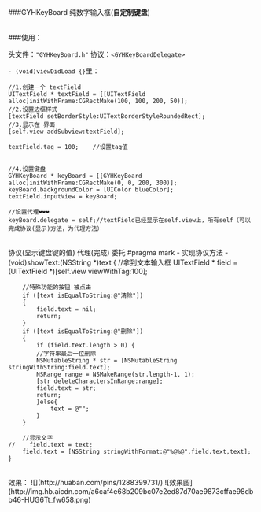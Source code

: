 ###GYHKeyBoard
纯数字输入框(**自定制键盘**)



</br>
###使用：

头文件：`"GYHKeyBoard.h"`
协议：`<GYHKeyBoardDelegate>`
</br>

`- (void)viewDidLoad {}`里：

    //1.创建一个 textField
    UITextField * textField = [[UITextField alloc]initWithFrame:CGRectMake(100, 100, 200, 50)];
    //2.设置边框样式
    [textField setBorderStyle:UITextBorderStyleRoundedRect];
    //3.显示在 界面
    [self.view addSubview:textField];
    
    textField.tag = 100;    //设置tag值
    
    
    //4.设置键盘
    GYHKeyBoard * keyBoard = [[GYHKeyBoard alloc]initWithFrame:CGRectMake(0, 0, 200, 300)];
    keyBoard.backgroundColor = [UIColor blueColor];
    textField.inputView = keyBoard;
    
    //设置代理❤️❤️❤️
    keyBoard.delegate = self;//textField已经显示在self.view上，所有self（可以完成协议(显示)方法，为代理方法）
    
    
    
    
    
</br>
 协议(显示键盘键的值)  代理(完成)  委托
    #pragma mark - 实现协议方法
    -(void)showText:(NSString *)text {
        //拿到文本输入框
        UITextField * field = (UITextField *)[self.view viewWithTag:100];
    
        //特殊功能的按钮 被点击
        if ([text isEqualToString:@"清除"])
        {
            field.text = nil;
            return;
        }
        if ([text isEqualToString:@"删除"])
        {
            if (field.text.length > 0) {
            //字符串最后一位删除
            NSMutableString * str = [NSMutableString stringWithString:field.text];
            NSRange range = NSMakeRange(str.length-1, 1);
            [str deleteCharactersInRange:range];
            field.text = str;
            return;
            }else{
                text = @"";
            }
        }
    
        //显示文字
    //    field.text = text;
        field.text = [NSString stringWithFormat:@"%@%@",field.text,text];
    }





</br>
效果： ![](http://huaban.com/pins/1288399731/)
![效果图](http://img.hb.aicdn.com/a6caf4e68b209bc07e2ed87d70ae9873cffae98dbb46-HUG6Tt_fw658.png)



